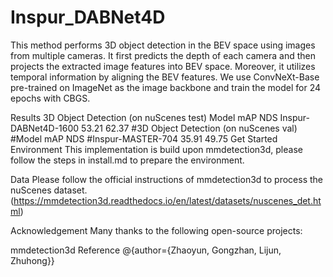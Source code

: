 # Inspur_DABNet4D
This method performs 3D object detection in the BEV space using images from multiple cameras. It first predicts the depth of each camera and then projects the extracted image features into BEV space. Moreover, it utilizes temporal information by aligning the BEV features. We use ConvNeXt-Base pre-trained on ImageNet as the image backbone and train the model for 24 epochs with CBGS.

Results
3D Object Detection (on nuScenes test)
Model	mAP	NDS
Inspur-DABNet4D-1600	53.21	62.37
#3D Object Detection (on nuScenes val)
#Model	mAP	NDS
#Inspur-MASTER-704	35.91	49.75
Get Started
Environment
This implementation is build upon mmdetection3d, please follow the steps in install.md to prepare the environment.

Data
Please follow the official instructions of mmdetection3d to process the nuScenes dataset.(https://mmdetection3d.readthedocs.io/en/latest/datasets/nuscenes_det.html)

Acknowledgement
Many thanks to the following open-source projects:

mmdetection3d
Reference
@{author={Zhaoyun, Gongzhan, Lijun, Zhuhong}}
